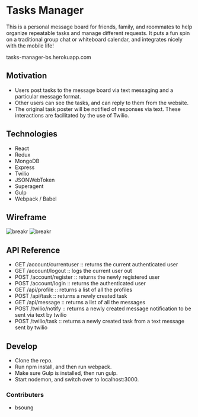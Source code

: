 # Tasks Manager

This is a personal message board for friends, family, and roommates to help organize repeatable tasks and manage different requests. It puts a fun spin on a traditional group chat or whiteboard calendar, and integrates nicely with the mobile life!

tasks-manager-bs.herokuapp.com

## Motivation

* Users post tasks to the message board via text messaging and a particular message format. 
* Other users can see the tasks, and can reply to them from the website.
* The original task poster will be notified of responses via text. These interactions are facilitated by the use of Twilio. 

## Technologies

* React
* Redux
* MongoDB
* Express
* Twilio
* JSONWebToken
* Superagent
* Gulp
* Webpack / Babel

## Wireframe

![breakr](http://i.imgur.com/srUi9GW.png "Breakr interface")
![breakr](http://i.imgur.com/nE9M3Si.png "Breakr interface")

## API Reference

* GET /account/currentuser    :: returns the current authenticated user
* GET /account/logout    :: logs the current user out
* POST /account/register    :: returns the newly registered user
* POST /account/login    :: returns the authenticated user
* GET /api/profile   :: returns a list of all the profiles
* POST /api/task   :: returns a newly created task
* GET /api/message  :: returns a list of all the messages
* POST /twilio/notify   :: returns a newly created message notification to be sent via text by twilio
* POST /twilio/task   :: returns a newly created task from a text message sent by twilio


## Develop

* Clone the repo.
* Run npm install, and then run webpack.
* Make sure Gulp is installed, then run gulp.
* Start nodemon, and switch over to localhost:3000.

### Contributers
* bsoung


